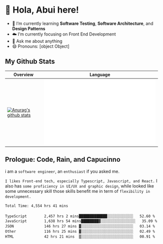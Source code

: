 # 👋 Hola, Abui here!

- 🌱 I’m currently learning **Software Testing**, **Software Architecture**, and **Design Patterns**
- ☁️ I’m currently focusing on Front End Development
- 💬 Ask me about anything
- 😄 Pronouns: [object Object]

## My Github Stats

| Overview | Language |
| --- | --- |
|[![Anurag's github stats](https://github-readme-stats.vercel.app/api?username=abui-am&count_private=true)](https://github.com/anuraghazra/github-readme-stats)|![Language](https://raw.githubusercontent.com/abui-am/stats/c6455f656dfce7acd3951e5ec5b25d72af0b2ee3/generated/languages.svg)|

## Prologue: Code, Rain, and Capucinno
i am a `software engineer`, an `enthusiast` if you asked me. 

`I likes Front-end tech, especially Typescript, Javascript, and React.` I also has `some proficiency in UI/UX and graphic design`, while looked like some unnecessary skill those skills benefit me in term of `flexibility in development.`


<!--START_SECTION:waka-->

```txt
Total Time: 4,554 hrs 41 mins

TypeScript        2,457 hrs 2 mins█████████████░░░░░░░░░░░░   52.60 %
JavaScript        1,638 hrs 54 mins████████▓░░░░░░░░░░░░░░░░   35.09 %
JSON              146 hrs 27 mins ▓░░░░░░░░░░░░░░░░░░░░░░░░   03.14 %
Other             116 hrs 25 mins ▓░░░░░░░░░░░░░░░░░░░░░░░░   02.49 %
HTML              42 hrs 21 mins  ▒░░░░░░░░░░░░░░░░░░░░░░░░   00.91 %
```

<!--END_SECTION:waka-->
